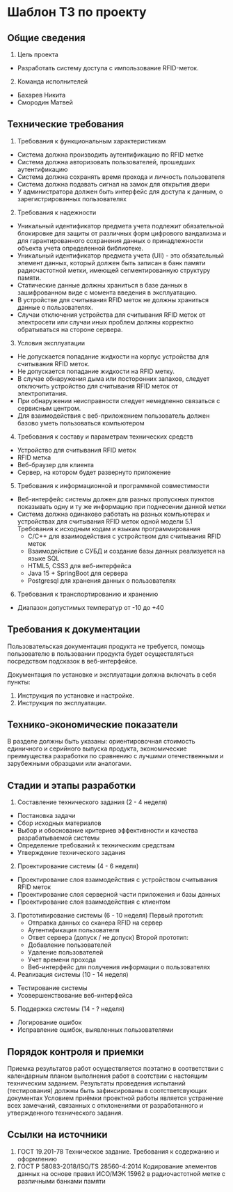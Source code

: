 # Шаблон ТЗ по проекту


## Общие сведения

1. Цель проекта
  - Разработать систему доступа с импользование RFID-меток.
2. Команда исполнителей
  - Бахарев Никита
  - Смородин Матвей

## Технические требования

1. Требования к функциональным характеристикам
  - Система должна производить аутентификацию по RFID метке
  - Система должна авторизовать пользователей, прошедших аутентификацию
  - Система должна сохранять время прохода и личность пользователя
  - Система должна подавать сигнал на замок для открытия двери
  - У администратора должен быть интерфейс для доступа к данным, о зарегистрированных пользователях 
2. Требования к надежности
  - Уникальный идентификатор предмета учета подлежит обязательной блокировке для защиты от различных форм цифрового вандализма 
  и для гарантированного сохранения данных о принадлежности объекта учета определенной библиотеке.
  - Уникальный идентификатор предмета учета (UII) - это обязательный элемент данных, который должен быть записан
  в банк памяти радиочастотной метки, имеющей сегментированную структуру памяти.
  - Статические данные должны храниться в базе данных в зашифрованном виде с момента введения в эксплуатацию.
  - В устройстве для считывания RFID меток не должны храниться данные о пользователях.
  - Случаи отключения устройства для считывания RFID меток от электросети или случаи иных проблем должны корректно обратываться
       на стороне сервера.
3. Условия эксплуатации
  - Не допускается попадание жидкости на корпус устройства для считывания RFID меток.
  - Не допускается попадание жидкости на RFID метку.
  - В случае обнаружения дыма или посторонних запахов, следует отключить устройство для считывания RFID меток от электропитания.
  - При обнаружении неисправности следует немедленно связаться с сервисным центром.
  - Для взаимодействия с веб-приложением пользователь должен базово уметь пользоваться компьютером

4. Требования к составу и параметрам технических средств
  - Устройство для считывания RFID меток
  - RFID метка
  - Веб-браузер для клиента
  - Сервер, на котором будет развернуто приложение
5. Требования к информационной и программной совместимости
  - Веб-интерфейс системы должен для разных пропускных пунктов показывать одну и ту же информацию при поднесении данной метки
  - Система должна одинаково работать на разных компьютерах и устройствах для считывания RFID меток одной модели
  5.1 Требования к исходным кодам и языкам программирования
    - С/С++ для взаимодействия с устройством для считывания RFID меток
    - Взаимодействие с СУБД и создание базы данных реализуется на языке SQL
    - HTML5, CSS3 для веб-интерфейса
    - Java 15 + SpringBoot для сервера
    - Postgresql для хранения данных о пользователях
6. Требования к транспортированию и хранению
  - Диапазон допустимых температур от -10 до +40 

## Требования к документации

Пользовательская документация продукта не требуется, помощь пользователю в пользовании 
продукта будет осуществляться посредством подсказок в веб-интерфейсе.

Документация по установке и эксплуатации должна включать в себя пункты:

1) Инструкция по установке и настройке.
2) Инструкция по эксплуатации.


## Технико-экономические показатели

В разделе должны быть указаны: ориентировочная стоимость единичного и серийного выпуска продукта, экономические преимущества разработки по сравнению с лучшими отечественными и зарубежными образцами или аналогами.

## Cтадии и этапы разработки

1. Составление технического задания (2 - 4 неделя)
 - Постановка задачи
 - Сбор исходных материалов
 - Выбор и обоснование критериев эффективности и качества разрабатываемой системы
 - Определение требований к техническим средствам
 - Утверждение технического задания
2. Проектирование системы (4 - 6 неделя)
  - Проектирование слоя взаимодействия с устройством считывания RFID меток
  - Проектирование слоя серверной части приложения и базы данных
  - Проектирование слоя взаимодействия с клиентом
3. Прототипирование системы (6 - 10 неделя)
  Первый прототип:
    - Отправка данных со сканера RFID на сервер
    - Аутентификация пользователя
    - Ответ сервера (допуск / не допуск)
  Второй прототип:
    - Добавление пользователей
    - Удаление пользователей
    - Учет времени прохода
    - Веб-интерфейс для получения информации о пользователях
4. Реализация системы  (10 - 14 неделя)
  - Тестирование системы
  - Усовершенствование веб-интерфейса
5. Поддержка системы (14 - ? неделя)
  - Логирование ошибок
  - Исправление ошибок, выявленных пользователями

## Порядок контроля и приемки

  Приемка результатов работ осуществляется поэтапно в соответствии с календарным
планом выполнения работ в соотствии с настоящим техническим заданием.
Результаты проведения испытаний (тестирования) должны быть зафиксированы
в соотстветсвующих документах
Условием приёмки проектной работы является
устранение всех замечаний, связанных с отклонениями от разработанного
и утвержденного технического задания.

## Ссылки на источники

1. ГОСТ 19.201-78 Техническое задание. Требования к содержанию и оформлению
2. ГОСТ Р 58083-2018/ISO/TS 28560-4:2014 Кодирование элементов данных на основе правил ИСО/МЭК 15962 в радиочастотной метке с различными банками памяти

